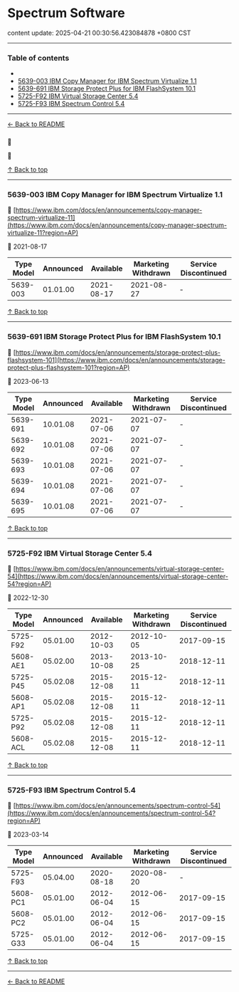# Spectrum Software

content update: 2025-04-21 00:30:56.423084878 +0800 CST

---

### Table of contents


- [](#)
- [5639-003 IBM Copy Manager for IBM Spectrum Virtualize 1.1](#5639-003-ibm-copy-manager-for-ibm-spectrum-virtualize-11)
- [5639-691 IBM Storage Protect Plus for IBM FlashSystem 10.1](#5639-691-ibm-storage-protect-plus-for-ibm-flashsystem-101)
- [5725-F92 IBM Virtual Storage Center 5.4](#5725-f92-ibm-virtual-storage-center-54)
- [5725-F93 IBM Spectrum Control 5.4](#5725-f93-ibm-spectrum-control-54)

---

[← Back to README](../README.md)





### 

🔗 [](?region=AP)

📅 







[↑ Back to top](#table-of-contents)

---





### 5639-003 IBM Copy Manager for IBM Spectrum Virtualize 1.1

🔗 [https://www.ibm.com/docs/en/announcements/copy-manager-spectrum-virtualize-11](https://www.ibm.com/docs/en/announcements/copy-manager-spectrum-virtualize-11?region=AP)

📅 2021-08-17

| Type Model | Announced | Available | Marketing Withdrawn | Service Discontinued |
| --- | --- | --- | --- | --- |
| 5639-003 | 01.01.00 | 2021-08-17 | 2021-08-27 | - |






[↑ Back to top](#table-of-contents)

---





### 5639-691 IBM Storage Protect Plus for IBM FlashSystem 10.1

🔗 [https://www.ibm.com/docs/en/announcements/storage-protect-plus-flashsystem-101](https://www.ibm.com/docs/en/announcements/storage-protect-plus-flashsystem-101?region=AP)

📅 2023-06-13

| Type Model | Announced | Available | Marketing Withdrawn | Service Discontinued |
| --- | --- | --- | --- | --- |
| 5639-691 | 10.01.08 | 2021-07-06 | 2021-07-07 | - |
| 5639-692 | 10.01.08 | 2021-07-06 | 2021-07-07 | - |
| 5639-693 | 10.01.08 | 2021-07-06 | 2021-07-07 | - |
| 5639-694 | 10.01.08 | 2021-07-06 | 2021-07-07 | - |
| 5639-695 | 10.01.08 | 2021-07-06 | 2021-07-07 | - |






[↑ Back to top](#table-of-contents)

---





### 5725-F92 IBM Virtual Storage Center 5.4

🔗 [https://www.ibm.com/docs/en/announcements/virtual-storage-center-54](https://www.ibm.com/docs/en/announcements/virtual-storage-center-54?region=AP)

📅 2022-12-30

| Type Model | Announced | Available | Marketing Withdrawn | Service Discontinued |
| --- | --- | --- | --- | --- |
| 5725-F92 | 05.01.00 | 2012-10-03 | 2012-10-05 | 2017-09-15 |
| 5608-AE1 | 05.02.00 | 2013-10-08 | 2013-10-25 | 2018-12-11 |
| 5725-P45 | 05.02.08 | 2015-12-08 | 2015-12-11 | 2018-12-11 |
| 5608-AP1 | 05.02.08 | 2015-12-08 | 2015-12-11 | 2018-12-11 |
| 5725-P92 | 05.02.08 | 2015-12-08 | 2015-12-11 | 2018-12-11 |
| 5608-ACL | 05.02.08 | 2015-12-08 | 2015-12-11 | 2018-12-11 |






[↑ Back to top](#table-of-contents)

---





### 5725-F93 IBM Spectrum Control 5.4

🔗 [https://www.ibm.com/docs/en/announcements/spectrum-control-54](https://www.ibm.com/docs/en/announcements/spectrum-control-54?region=AP)

📅 2023-03-14

| Type Model | Announced | Available | Marketing Withdrawn | Service Discontinued |
| --- | --- | --- | --- | --- |
| 5725-F93 | 05.04.00 | 2020-08-18 | 2020-08-20 | - |
| 5608-PC1 | 05.01.00 | 2012-06-04 | 2012-06-15 | 2017-09-15 |
| 5608-PC2 | 05.01.00 | 2012-06-04 | 2012-06-15 | 2017-09-15 |
| 5725-G33 | 05.01.00 | 2012-06-04 | 2012-06-15 | 2017-09-15 |






[↑ Back to top](#table-of-contents)

---



[← Back to README](../README.md)